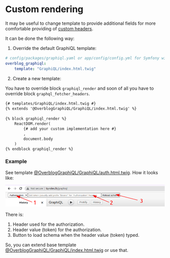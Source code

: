 Custom rendering
===============

It may be useful to change template to provide additional fields for more comfortable providing of [custom headers](custom-http-headers.md).

It can be done the following way:

1. Override the default GraphiQL template:

```yaml
# config/packages/graphiql.yaml or app/config/config.yml for Symfony without Flex
overblog_graphiql:
    template: "GraphiQL/index.html.twig"
```
2. Create a new template:

You have to override block `graphiql_render` and soon of all you have to override block `graphql_fetcher_headers`.

```twig
{# templates/GraphiQL/index.html.twig #}
{% extends '@OverblogGraphiQL/GraphiQL/index.html.twig' %}

{% block graphiql_render %}
    ReactDOM.render(
        {# add your custom implementation here #}
        ,
        document.body
    )
{% endblock graphiql_render %}
```

### Example

See template [@OverblogGraphiQL/GraphiQL/auth.html.twig](../src/Resources/views/GraphiQL/auth.html.twig). How it looks like:

![This is an image](auth-token.png)

There is:

1. Header used for the authorization.
2. Header value (token) for the authorization.
3. Button to load schema when the header value (token) typed.

So, you can extend base template [@OverblogGraphiQL/GraphiQL/index.html.twig](../src/Resources/views/GraphiQL/index.html.twig) or use that.